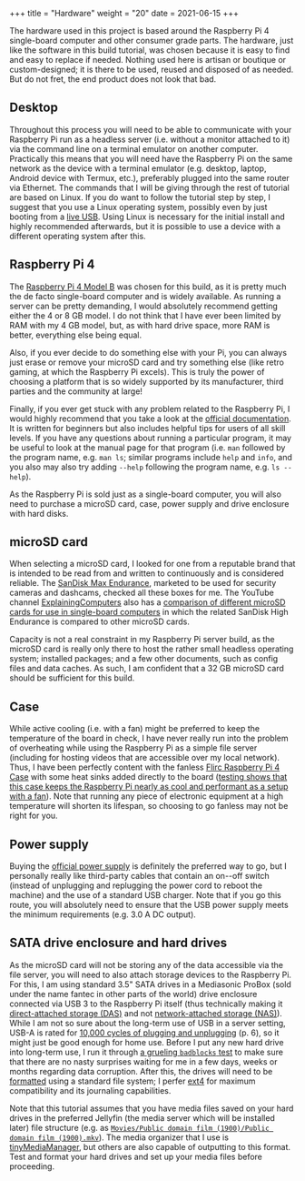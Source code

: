 +++
title = "Hardware"
weight = "20"
date = 2021-06-15
+++

The hardware used in this project is based around the Raspberry Pi 4 single-board computer and other consumer grade parts.
The hardware, just like the software in this build tutorial, was chosen because it is easy to find and easy to replace if needed.
Nothing used here is artisan or boutique or custom-designed; it is there to be used, reused and disposed of as needed.
But do not fret, the end product does not look that bad.

## Desktop
Throughout this process you will need to be able to communicate with your Raspberry Pi run as a headless server (i.e. without a monitor attached to it) via the command line on a terminal emulator on another computer.
Practically this means that you will need have the Raspberry Pi on the same network as the device with a terminal emulator (e.g. desktop, laptop, Android device with Termux, etc.), preferably plugged into the same router via Ethernet.
The commands that I will be giving through the rest of tutorial are based on Linux.
If you do want to follow the tutorial step by step, I suggest that you use a Linux operating system, possibly even by just booting from a [live USB](https://en.wikipedia.org/wiki/Live_USB).
Using Linux is necessary for the initial install and highly recommended afterwards, but it is possible to use a device with a different operating system after this.

## Raspberry Pi 4
The [Raspberry Pi 4 Model B](https://www.raspberrypi.org/products/raspberry-pi-4-model-b/) was chosen for this build, as it is pretty much the de facto single-board computer and is widely available.
As running a server can be pretty demanding, I would absolutely recommend getting either the 4 or 8 GB model.
I do not think that I have ever been limited by RAM with my 4 GB model, but, as with hard drive space, more RAM is better, everything else being equal.

Also, if you ever decide to do something else with your Pi, you can always just erase or remove your microSD card and try something else (like retro gaming, at which the Raspberry Pi excels).
This is truly the power of choosing a platform that is so widely supported by its manufacturer, third parties and the community at large!

Finally, if you ever get stuck with any problem related to the Raspberry Pi, I would highly recommend that you take a look at the [official documentation](https://www.raspberrypi.org/documentation/).
It is written for beginners but also includes helpful tips for users of all skill levels.
If you have any questions about running a particular program, it may be useful to look at the manual page for that program (i.e. `man` followed by the program name, e.g. `man ls`; similar programs include `help` and `info`, and you also may also try adding `--help` following the program name, e.g. `ls --help`).

As the Raspberry Pi is sold just as a single-board computer, you will also need to purchase a microSD card, case, power supply and drive enclosure with hard disks.

## microSD card
When selecting a microSD card, I looked for one from a reputable brand that is intended to be read from and written to continuously and is considered reliable.
The [SanDisk Max Endurance](https://shop.westerndigital.com/products/memory-cards/sandisk-max-endurance-uhs-i-microsd), marketed to be used for security cameras and dashcams, checked all these boxes for me.
The YouTube channel [ExplainingComputers](https://www.youtube.com/channel/UCbiGcwDWZjz05njNPrJU7jA) also has a [comparison of different microSD cards for use in single-board computers](https://www.youtube.com/watch?v=YUResed38uo) in which the related SanDisk High Endurance is compared to other microSD cards.

Capacity is not a real constraint in my Raspberry Pi server build, as the microSD card is really only there to host the rather small headless operating system; installed packages; and a few other documents, such as config files and data caches.
As such, I am confident that a 32 GB microSD card should be sufficient for this build.

## Case
While active cooling (i.e. with a fan) might be preferred to keep the temperature of the board in check, I have never really run into the problem of overheating while using the Raspberry Pi as a simple file server (including for hosting videos that are accessible over my local network).
Thus, I have been perfectly content with the fanless [Flirc Raspberry Pi 4 Case](https://flirc.tv/more/raspberry-pi-4-case) with some heat sinks added directly to the board ([testing shows that this case keeps the Raspberry Pi nearly as cool and performant as a setup with a fan](https://www.phoronix.com/scan.php?page=article&item=raspberrypi-4-cooling)).
Note that running any piece of electronic equipment at a high temperature will shorten its lifespan, so choosing to go fanless may not be right for you.

## Power supply
Buying the [official power supply](https://www.raspberrypi.org/products/type-c-power-supply/) is definitely the preferred way to go, but I personally really like third-party cables that contain an on--off switch (instead of unplugging and replugging the power cord to reboot the machine) and the use of a standard USB charger.
Note that if you go this route, you will absolutely need to ensure that the USB power supply meets the minimum requirements (e.g. 3.0 A DC output).

## SATA drive enclosure and hard drives
As the microSD card will not be storing any of the data accessible via the file server, you will need to also attach storage devices to the Raspberry Pi.
For this, I am using standard 3.5" SATA drives in a Mediasonic ProBox (sold under the name fantec in other parts of the world) drive enclosure connected via USB 3 to the Raspberry Pi itself (thus technically making it [direct-attached storage (DAS)](https://en.wikipedia.org/wiki/Direct-attached_storage) and not [network-attached storage (NAS)](https://en.wikipedia.org/wiki/Network-attached_storage)).
While I am not so sure about the long-term use of USB in a server setting, USB-A is rated for [10,000 cycles of plugging and unplugging](https://web.archive.org/web/20150427001335/http://www.usb.org/developers/docs/devclass_docs/CabConn20.pdf) (p. 6), so it might just be good enough for home use.
Before I put any new hard drive into long-term use, I run it through [a grueling `badblocks` test](https://github.com/Spearfoot/disk-burnin-and-testing) to make sure that there are no nasty surprises waiting for me in a few days, weeks or months regarding data corruption.
After this, the drives will need to be [formatted](https://www.digitalocean.com/community/tutorials/how-to-partition-and-format-storage-devices-in-linux) using a standard file system; I perfer [ext4](https://en.wikipedia.org/wiki/Ext4) for maximum compatibility and its journaling capabilities.

Note that this tutorial assumes that you have media files saved on your hard drives in the preferred Jellyfin (the media server which will be installed later) file structure (e.g. as [`Movies/Public domain film (1900)/Public domain film (1900).mkv`](https://jellyfin.org/docs/general/server/media/movies.html)).
The media organizer that I use is [tinyMediaManager](https://www.tinymediamanager.org/), but others are also capable of outputting to this format.
Test and format your hard drives and set up your media files before proceeding.
